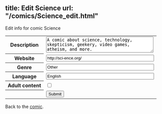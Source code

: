 title: Edit Science
url: "/comics/Science_edit.html"
---
Edit info for comic Science

<form name="comic" action="http://gaepostmail.appspot.com/comic/" method="post">
<table class="comicinfo">
<tr>
<th>Description</th><td><textarea name="description" cols="40" rows="3">A comic about science, technology, skepticism, geekery, video games, atheism, and more.</textarea></td>
</tr>
<tr>
<th>Website</th><td><input type="text" name="url" value="http://sci-ence.org/" size="40"/></td>
</tr>
<tr>
<th>Genre</th><td><input type="text" name="genre" value="Other" size="40"/></td>
</tr>
<tr>
<th>Language</th><td><input type="text" name="language" value="English" size="40"/></td>
</tr>
<tr>
<th>Adult content</th><td><input type="checkbox" name="adult" value="adult" /></td>
</tr>
<tr>
<th></th><td>
<input type="hidden" name="comic" value="Science" />
<input type="submit" name="submit" value="Submit" />
</td>
</tr>
</table>
</form>

Back to the [comic](Science.html).
